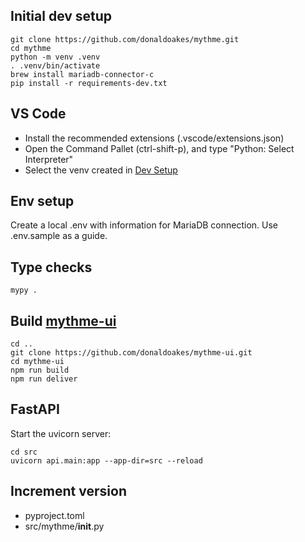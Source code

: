## Initial dev setup
```
git clone https://github.com/donaldoakes/mythme.git
cd mythme
python -m venv .venv
. .venv/bin/activate
brew install mariadb-connector-c
pip install -r requirements-dev.txt
```

## VS Code
  - Install the recommended extensions (.vscode/extensions.json)
  - Open the Command Pallet (ctrl-shift-p), and type "Python: Select Interpreter"
  - Select the venv created in [Dev Setup](#dev-setup)

## Env setup
Create a local .env with information for MariaDB connection. Use .env.sample as a guide.

## Type checks
```
mypy .
```

## Build [mythme-ui](https://github.com/donaldoakes/mythme-ui)
```
cd ..
git clone https://github.com/donaldoakes/mythme-ui.git
cd mythme-ui
npm run build
npm run deliver
```

## FastAPI
Start the uvicorn server:
```
cd src
uvicorn api.main:app --app-dir=src --reload
```

## Increment version
 - pyproject.toml
 - src/mythme/__init__.py